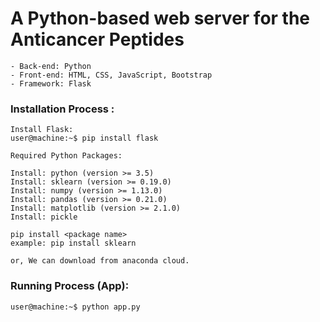 # A Python-based web server for the Anticancer Peptides
```
- Back-end: Python
- Front-end: HTML, CSS, JavaScript, Bootstrap
- Framework: Flask
```

### Installation Process :
```
Install Flask: 
user@machine:~$ pip install flask

Required Python Packages:

Install: python (version >= 3.5)
Install: sklearn (version >= 0.19.0)
Install: numpy (version >= 1.13.0)
Install: pandas (version >= 0.21.0)
Install: matplotlib (version >= 2.1.0)
Install: pickle

pip install <package name>
example: pip install sklearn

or, We can download from anaconda cloud.
```

### Running Process (App):
```console
user@machine:~$ python app.py
```
